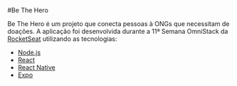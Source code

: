 #Be The Hero

Be The Hero é um projeto que conecta pessoas à ONGs que necessitam de doações. A aplicação foi desenvolvida durante a 11ª Semana OmniStack da [RocketSeat](https://rocketseat.com.br/ "RocketSeat")  utilizando as tecnologias:

- [Node.js](https://nodejs.org/en/ "Nodejs")
- [React](https://reactjs.org/ "Reactjs")
- [React Native](https://reactnative.dev/ "React Native")
- [Expo](https://expo.io/ "Expo")
